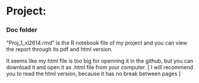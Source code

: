 # Project: 
### Doc folder

"Proj_1_xl2614.rmd" is the R notebook file of my project and you can view the report through its pdf and html version. 

It seems like my html file is too big for openning it in the github, but you can download it and open it as .html file from your computer. [ I will recommend you to read the html version, because it has no break between pages ]




